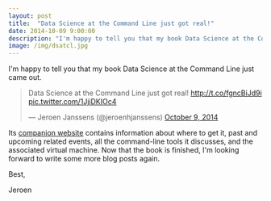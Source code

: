 ```yaml
---
layout: post
title:  "Data Science at the Command Line just got real!"
date: 2014-10-09 9:00:00
description: "I'm happy to tell you that my book Data Science at the Command Line just came out."
image: /img/dsatcl.jpg
---
```


I'm happy to tell you that my book Data Science at the Command Line just came out.

<blockquote class="twitter-tweet" lang="en"><p>Data Science at the Command Line just got real! <a href="http://t.co/fgncBiJd9i">http://t.co/fgncBiJd9i</a> <a href="http://t.co/1JjiDKIOc4">pic.twitter.com/1JjiDKIOc4</a></p>&mdash; Jeroen Janssens (@jeroenhjanssens) <a href="https://twitter.com/jeroenhjanssens/status/520239869336248320">October 9, 2014</a></blockquote>
<script async src="//platform.twitter.com/widgets.js" charset="utf-8"></script>

Its [companion website](http://datascienceatthecommandline.com) contains information about where to get it, past and upcoming related events, all the command-line tools it discusses, and the associated virtual machine. Now that the book is finished, I'm looking forward to write some more blog posts again.

Best,

Jeroen
